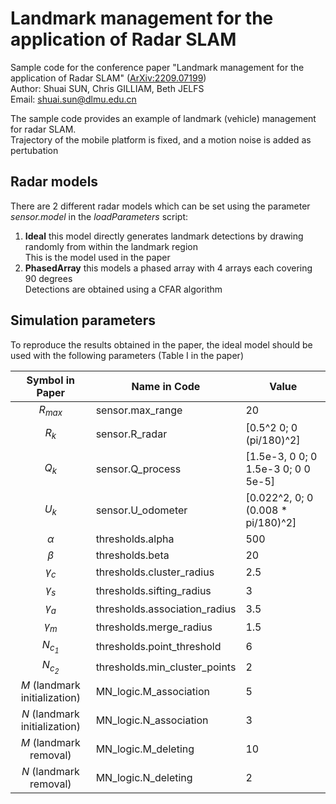 # Landmark management for the application of Radar SLAM
Sample code for the conference paper "Landmark management for the application of Radar SLAM" ([ArXiv:2209.07199](https://arxiv.org/abs/2209.07199))  
Author: Shuai SUN, Chris GILLIAM, Beth JELFS  
Email: shuai.sun@dlmu.edu.cn

The sample code provides an example of landmark (vehicle) management for radar SLAM.  
Trajectory of the mobile platform is fixed, and a motion noise is added as pertubation

## Radar models ##
There are 2 different radar models which can be set using the parameter _sensor.model_ in the _loadParameters_ script:
1. __Ideal__ this model directly generates landmark detections by drawing randomly from within the landmark region  
  This is the model used in the paper  
2. __PhasedArray__ this models a phased array with 4 arrays each covering 90 degrees  
  Detections are obtained using a CFAR algorithm

## Simulation parameters ##
To reproduce the results obtained in the paper, the ideal model should be used with the following parameters (Table I in the paper)

| Symbol in Paper | Name in Code | Value |
|:---:|---|---|
| _R<sub>max</sub>_ | sensor.max_range | 20 |
| _R<sub>k</sub>_ | sensor.R_radar | [0.5^2 0; 0 (pi/180)^2] |
| _Q<sub>k</sub>_ | sensor.Q_process | [1.5e-3, 0 0; 0 1.5e-3 0; 0 0 5e-5] |
| _U<sub>k</sub>_ | sensor.U_odometer | [0.022^2, 0; 0 (0.008 * pi/180)^2] |
| _&alpha;_ | thresholds.alpha | 500 |
| _&beta;_ | thresholds.beta | 20 |
| _&gamma;<sub>c</sub>_ | thresholds.cluster_radius | 2.5 |
| _&gamma;<sub>s</sub>_ | thresholds.sifting_radius | 3 |
| _&gamma;<sub>a</sub>_ | thresholds.association_radius | 3.5 | 
| _&gamma;<sub>m</sub>_ | thresholds.merge_radius | 1.5 |
| _N<sub>c<sub>1</sub></sub>_ | thresholds.point_threshold | 6 |
| _N<sub>c<sub>2</sub></sub>_ | thresholds.min_cluster_points | 2 |
| _M_ (landmark initialization) | MN_logic.M_association | 5 |
| _N_ (landmark initialization) | MN_logic.N_association | 3 |
| _M_ (landmark removal) | MN_logic.M_deleting | 10 |
| _N_ (landmark removal) | MN_logic.N_deleting | 2 |
